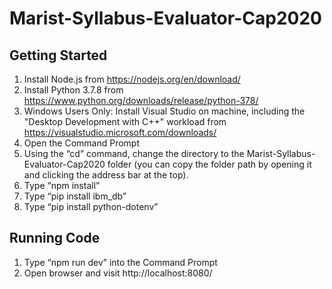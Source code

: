 # Marist-Syllabus-Evaluator-Cap2020

## Getting Started
1. Install Node.js from https://nodejs.org/en/download/
2. Install Python 3.7.8 from https://www.python.org/downloads/release/python-378/
3. Windows Users Only: Install Visual Studio on machine, including the "Desktop Development with C++" workload from https://visualstudio.microsoft.com/downloads/
4. Open the Command Prompt
5. Using the “cd” command, change the directory to the Marist-Syllabus-Evaluator-Cap2020 folder (you can copy the folder path by opening it and clicking the address bar at the top).
6. Type “npm install”
7. Type “pip install ibm_db”
8. Type “pip install python-dotenv”


## Running Code
1. Type “npm run dev” into the Command Prompt
2. Open browser and visit http://localhost:8080/
